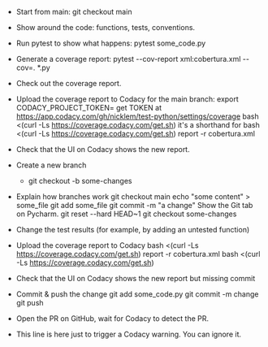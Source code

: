 -   Start from main:
  git checkout main

-   Show around the code: functions, tests, conventions.

-   Run pytest to show what happens:
  pytest some_code.py

-   Generate a coverage report:
  pytest --cov-report xml:cobertura.xml --cov=. *.py

-   Check out the coverage report.

-   Upload the coverage report to Codacy for the main branch:
  export CODACY_PROJECT_TOKEN=<TOKEN>
    get TOKEN at https://app.codacy.com/gh/nicklem/test-python/settings/coverage
  bash <(curl -Ls https://coverage.codacy.com/get.sh)
    it's a shorthand for bash <(curl -Ls https://coverage.codacy.com/get.sh) report -r cobertura.xml

-   Check that the UI on Codacy shows the new report.

-   Create a new branch
    -   git checkout -b some-changes

-   Explain how branches work
  git checkout main 
  echo "some content" > some_file
  git add some_file
  git commit -m "a change"
    Show the Git tab on Pycharm.
  git reset --hard HEAD~1
  git checkout some-changes

-   Change the test results (for example, by adding an untested function)

-   Upload the coverage report to Codacy
  bash <(curl -Ls https://coverage.codacy.com/get.sh) report -r cobertura.xml
  bash <(curl -Ls https://coverage.codacy.com/get.sh)

-   Check that the UI on Codacy shows the new report but missing commit

-   Commit & push the change
  git add some_code.py
  git commit -m change
  git push

-   Open the PR on GitHub, wait for Codacy to detect the PR.

-   This line is here just to trigger a Codacy warning. You can ignore it.
